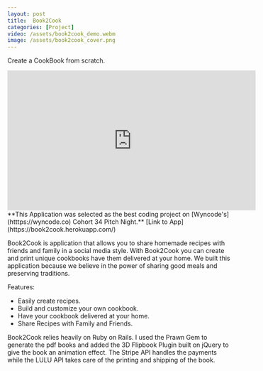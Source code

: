 ```yaml
---
layout: post
title:  Book2Cook
categories: [Project]
video: /assets/book2cook_demo.webm
image: /assets/book2cook_cover.png
---
```


Create a CookBook from scratch.  



<iframe autoplay="autoplay" width="560" height="315" src="https://www.youtube.com/embed/JHg7fRLHzIs" frameborder="0" allow="accelerometer; autoplay; encrypted-media; gyroscope; picture-in-picture" allowfullscreen></iframe>
  **This Application was selected as the best coding project on [Wyncode's](htttps://wyncode.co) Cohort 34 Pitch Night.**  [Link to App](https://book2cook.herokuapp.com/) 
  
   Book2Cook is application that allows you to share homemade recipes with friends and family in a social media style.
With Book2Cook you can create and print unique cookbooks have them delivered at your home.  We built this application because we believe in the power of sharing good meals and preserving traditions.


Features:
* Easily create recipes.
* Build and customize your own cookbook.
* Have your cookbook delivered at your home.
* Share Recipes with Family and Friends.


Book2Cook relies heavily on Ruby on Rails. I used the Prawn Gem to generate the pdf books and added the 3D Flipbook Plugin built on jQuery to give the book an animation effect. The Stripe API handles the payments while the LULU API takes care of the printing and shipping of the book. 

